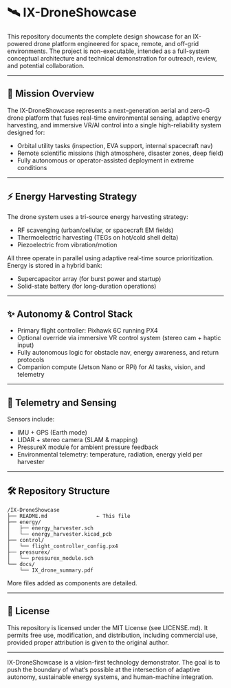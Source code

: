 # 🛰 IX-DroneShowcase

This repository documents the complete design showcase for an IX-powered drone platform engineered for space, remote, and off-grid environments. The project is non-executable, intended as a full-system conceptual architecture and technical demonstration for outreach, review, and potential collaboration.

---

## 🧠 Mission Overview

The IX-DroneShowcase represents a next-generation aerial and zero-G drone platform that fuses real-time environmental sensing, adaptive energy harvesting, and immersive VR/AI control into a single high-reliability system designed for:

- Orbital utility tasks (inspection, EVA support, internal spacecraft nav)
- Remote scientific missions (high atmosphere, disaster zones, deep field)
- Fully autonomous or operator-assisted deployment in extreme conditions

---

## ⚡ Energy Harvesting Strategy

The drone system uses a tri-source energy harvesting strategy:

- RF scavenging (urban/cellular, or spacecraft EM fields)
- Thermoelectric harvesting (TEGs on hot/cold shell delta)
- Piezoelectric from vibration/motion

All three operate in parallel using adaptive real-time source prioritization. Energy is stored in a hybrid bank:

- Supercapacitor array (for burst power and startup)
- Solid-state battery (for long-duration operations)

---

## ✨ Autonomy & Control Stack

- Primary flight controller: Pixhawk 6C running PX4
- Optional override via immersive VR control system (stereo cam + haptic input)
- Fully autonomous logic for obstacle nav, energy awareness, and return protocols
- Companion compute (Jetson Nano or RPi) for AI tasks, vision, and telemetry

---

## 📡 Telemetry and Sensing

Sensors include:

- IMU + GPS (Earth mode)
- LIDAR + stereo camera (SLAM & mapping)
- PressureX module for ambient pressure feedback
- Environmental telemetry: temperature, radiation, energy yield per harvester

---

## 🛠 Repository Structure

    /IX-DroneShowcase
    ├── README.md                ← This file
    ├── energy/
    │   ├── energy_harvester.sch
    │   └── energy_harvester.kicad_pcb
    ├── control/
    │   └── flight_controller_config.px4
    ├── pressurex/
    │   └── pressurex_module.sch
    └── docs/
        └── IX_drone_summary.pdf

More files added as components are detailed.

---

## 🧬 License

This repository is licensed under the MIT License (see LICENSE.md). It permits free use, modification, and distribution, including commercial use, provided proper attribution is given to the original author.

---
IX-DroneShowcase is a vision-first technology demonstrator. The goal is to push the boundary of what’s possible at the intersection of adaptive autonomy, sustainable energy systems, and human-machine integration.
